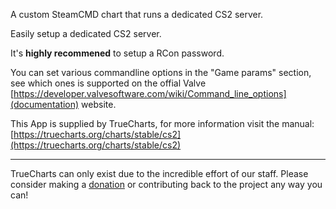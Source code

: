 A custom SteamCMD chart that runs a dedicated CS2 server.

Easily setup a dedicated CS2 server.

It's **highly recommened** to setup a RCon password.

You can set various commandline options in the "Game params" section, see which ones is supported on the offial Valve [https://developer.valvesoftware.com/wiki/Command_line_options](documentation) website.



This App is supplied by TrueCharts, for more information visit the manual: [https://truecharts.org/charts/stable/cs2](https://truecharts.org/charts/stable/cs2)

---

TrueCharts can only exist due to the incredible effort of our staff.
Please consider making a [donation](https://truecharts.org/sponsor) or contributing back to the project any way you can!
